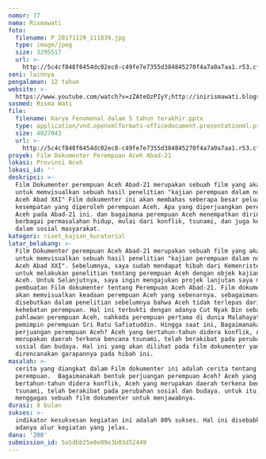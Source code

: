 ```yaml
---
nomor: 77
nama: Rismawati
foto:
  filename: P_20171129_111839.jpg
  type: image/jpeg
  size: 3295517
  url: >-
    http://5c4cf848f6454dc02ec8-c49fe7e7355d384845270f4a7a0a7aa1.r53.cf2.rackcdn.com/19520cf4-806f-4a7e-973b-826bc80fc8f5/P_20171129_111839.jpg
seni: lainnya
pengalaman: 12 tahun
website: >-
  https://www.youtube.com/watch?v=zZAteOzPIyY;http://inirismawati.blogspot.co.id/2011/12/mawar-pengasih.html;https://www.youtube.com/watch?v=lL9QRK8P5ag
sosmed: Risma Wati
file:
  filename: Karya Fenomenal dalam 5 tahun terakhir.pptx
  type: application/vnd.openxmlformats-officedocument.presentationml.presentation
  size: 4027043
  url: >-
    http://5c4cf848f6454dc02ec8-c49fe7e7355d384845270f4a7a0a7aa1.r53.cf2.rackcdn.com/217a799e-c72f-4cbf-9158-537ba7e34ff0/Karya%20Fenomenal%20dalam%205%20tahun%20terakhir.pptx
proyek: Film Dokumenter Perempuan Aceh Abad-21
lokasi: Provinsi Aceh
lokasi_id: ''
deskripsi: >-
  Film Dokumenter perempuan Aceh Abad-21 merupakan sebuah film yang akan digarap
  untuk memvisualkan sebuah hasil penelitian "kajian perempuan dalam novel-novel
  Aceh Abad XXI" Film dokumenter ini akan membahas seberapa besar peluang dan
  kesempatan yang diperoleh perempuan Aceh. Apa yang diperjuangkan perempuan
  Aceh pada Abad-21 ini. dan bagaimana perempuan Aceh menempatkan dirinya dalam
  berbagai permasalahan hidup, mulai dari konflik, tsunami, dan juga kehidupan
  dalam sosial masyarakat. 
kategori: riset_kajian_kuratorial
latar_belakang: >-
  Film Dokumenter perempuan Aceh Abad-21 merupakan sebuah film yang akan digarap
  untuk memvisualkan sebuah hasil penelitian "kajian perempuan dalam novel-novel
  Aceh Abad XXI". Sebelumnya, saya sudah mendapat hibah dari Kemenristek Dikti
  untuk melakukan penelitian tentang perempuan Aceh dengan objek kajian novel
  Aceh. Untuk Selanjutnya, saya ingin mengajukan projek lanjutan saya mengenai
  pembuatan Film dokumenter tentang Perempuan Aceh Abad-21. Film dokumenter ini
  akan memvisualkan keadaan perempuan Aceh yang sebenarnya. sebagaimana
  disebutkan dalam penelitian sebelumnya bahwa Aceh tidak terlepas dari
  kehebatan perempuan. Hal ini terbukti dengan adanya Cut Nyak Din sebagai
  pahlawan perempuan Aceh, nahkoda perempuan pertama di dunia Malahayati,
  pemimpin perempuan Sri Ratu Safiatuddin. Hingga saat ini, Bagaimanakah bentuk
  perjuangan perempuan Aceh? Aceh yang bertahun-tahun didera konflik, Aceh yang
  merupakan daerah terkena bencana tsunami, telah berakibat pada perubahan
  sosial dan budaya. Hal ini yang akan dilihat pada film dokumenter yang akan
  direncanakan garapannya pada hibah ini. 
masalah: >-
  cerita yang diangkat dalam Film dokumenter ini adalah cerita tentang
  perempuan.  Bagaimanakah bentuk perjuangan perempuan Aceh? Aceh yang
  bertahun-tahun didera konflik, Aceh yang merupakan daerah terkena bencana
  tsunami, telah berakibat pada perubahan sosial dan budaya. untuk itu, kami
  menggagas sebuah film dokumenter untuk menjawabnya. 
durasi: 8 bulan
sukses: >-
  indikator kesuksesan kegiatan ini adalah 80% sukses. Hal ini disebabkan sudah
  adanya alur kegiatan yang jelas.
dana: '200'
submission_id: 5a5dbb25e8e09e3b03d52449
---
```

